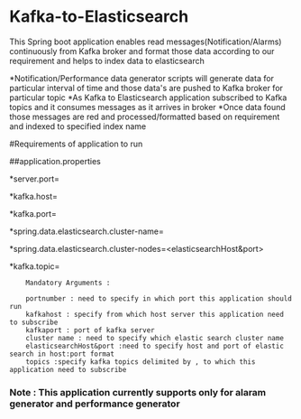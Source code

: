 # Kafka-to-Elasticsearch

This Spring boot application enables read messages(Notification/Alarms) continuously from Kafka broker  and format those data according to our requirement and helps to index data to elasticsearch

*Notification/Performance data generator scripts will generate data for particular interval of time and those data's are pushed to Kafka broker for particular topic 
*As Kafka to Elasticsearch application subscribed to Kafka topics and it consumes messages as it arrives in broker
*Once data found those messages are red and processed/formatted based on requirement and indexed to specified index name

#Requirements of application to run

##application.properties

*server.port=<portnumber>

*kafka.host=<kafkahost>

*kafka.port=<kafkaport>

*spring.data.elasticsearch.cluster-name=<cluster name>

*spring.data.elasticsearch.cluster-nodes=<elasticsearchHost&port>

*kafka.topic=<topics>

```
	Mandatory Arguments : 
	
	portnumber : need to specify in which port this application should run
	kafkahost : specify from which host server this application need to subscribe
	kafkaport : port of kafka server
	cluster name : need to specify which elastic search cluster name
	elasticsearchHost&port :need to specify host and port of elastic search in host:port format
	topics :specify kafka topics delimited by , to which this application need to subscribe
```

### Note : This application currently supports only for alaram generator and performance generator